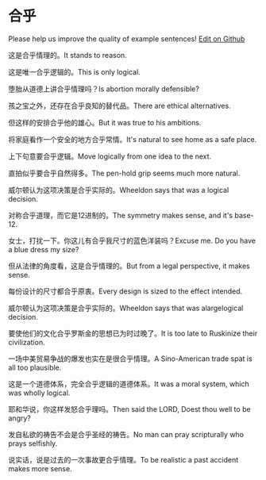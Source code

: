 # 合乎

Please help us improve the quality of example sentences! [Edit on Github](https://github.com/jiyushe/jiyu-example-sentence-source/blob/main/chinese/hehu.md)

<p><span class="chinese">这是合乎情理的。</span><span class="english">It stands to reason.</span></p>

<p><span class="chinese">这是唯一合乎逻辑的。</span><span class="english">This is only logical.</span></p>

<p><span class="chinese">堕胎从道德上讲合乎情理吗？</span><span class="english">Is abortion morally defensible?</span></p>

<p><span class="chinese">孩之宝之外，还存在合乎良知的替代品。</span><span class="english">There are ethical alternatives.</span></p>

<p><span class="chinese">但这样的安排合乎他的雄心。</span><span class="english">But it was true to his ambitions.</span></p>

<p><span class="chinese">将家庭看作一个安全的地方合乎常情。</span><span class="english">It's natural to see home as a safe place.</span></p>

<p><span class="chinese">上下句意要合乎逻辑。</span><span class="english">Move logically from one idea to the next.</span></p>

<p><span class="chinese">直拍似乎要合乎自然得多。</span><span class="english">The pen-hold grip seems much more natural.</span></p>

<p><span class="chinese">威尔顿认为这项决策是合乎实际的。</span><span class="english">Wheeldon says that was a logical decision.</span></p>

<p><span class="chinese">对称合乎道理，而它是12进制的。</span><span class="english">The symmetry makes sense, and it's base-12.</span></p>

<p><span class="chinese">女士，打扰一下。你这儿有合乎我尺寸的蓝色洋装吗？</span><span class="english">Excuse me. Do you have a blue dress my size?</span></p>

<p><span class="chinese">但从法律的角度看，这是合乎情理的。</span><span class="english">But from a legal perspective, it makes sense.</span></p>

<p><span class="chinese">每份设计的尺寸都合乎原衷。</span><span class="english">Every design is sized to the effect intended.</span></p>

<p><span class="chinese">威尔顿认为这项决策是合乎实际的。</span><span class="english">Wheeldon says that was alargelogical decision.</span></p>

<p><span class="chinese">要使他们的文化合乎罗斯金的思想已为时过晚了。</span><span class="english">It is too late to Ruskinize their civilization.</span></p>

<p><span class="chinese">一场中美贸易争战的爆发也实在是很合乎情理。</span><span class="english">A Sino-American trade spat is all too plausible.</span></p>

<p><span class="chinese">这是一个道德体系，完全合乎逻辑的道德体系。</span><span class="english">It was a moral system, which was wholly logical.</span></p>

<p><span class="chinese">耶和华说，你这样发怒合乎理吗。</span><span class="english">Then said the LORD, Doest thou well to be angry?</span></p>

<p><span class="chinese">发自私欲的祷告不会是合乎圣经的祷告。</span><span class="english">No man can pray scripturally who prays selfishly.</span></p>

<p><span class="chinese">说实话，说是过去的一次事故更合乎情理。</span><span class="english">To be realistic a past accident makes more sense.</span></p>

